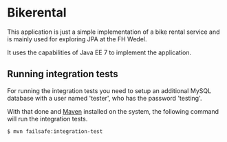 # Bikerental

This application is just a simple implementation of a bike rental service and
is mainly used for exploring JPA at the FH Wedel.

It uses the capabilities of Java EE 7 to implement the application.

## Running integration tests

For running the integration tests you need to setup an additional MySQL database
with a user named 'tester', who has the password 'testing'.

With that done and [Maven](1) installed on the system, the following command
will run the integration tests.

```bash
$ mvn failsafe:integration-test
```

[1]: https://maven.apache.org
